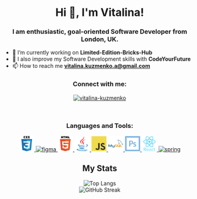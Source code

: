 <h1 align="center">Hi 👋, I'm Vitalina!</h1>
<h3 align="center">I am enthusiastic, goal-oriented Software Developer from London, UK.</h3>

- 🔭 I’m currently working on **Limited-Edition-Bricks-Hub**
- 👀 I also improve my Software Development skills with **CodeYourFuture**
- 📫 How to reach me **vitalina.kuzmenko.a@gmail.com**


<h3 align="center">Connect with me:</h3>
<p align="center">
<a href="https://linkedin.com/in/vitalina-kuzmenko" target="blank"><img align="center" src="https://raw.githubusercontent.com/rahuldkjain/github-profile-readme-generator/master/src/images/icons/Social/linked-in-alt.svg" alt="vitalina-kuzmenko" height="30" width="40" /></a>
</p>

<div id="header" align="center">
  <img src="https://komarev.com/ghpvc/?username=VitalinaKuzmenko&style=flat-square&color=green" alt=""/>
</div>

<h3 align="center">Languages and Tools:</h3>
<p align="center"> <a href="https://www.w3schools.com/css/" target="_blank" rel="noreferrer"> <img src="https://raw.githubusercontent.com/devicons/devicon/master/icons/css3/css3-original-wordmark.svg" alt="css3" width="40" height="40"/> </a> <a href="https://www.figma.com/" target="_blank" rel="noreferrer"> <img src="https://www.vectorlogo.zone/logos/figma/figma-icon.svg" alt="figma" width="40" height="40"/> </a> <a href="https://www.w3.org/html/" target="_blank" rel="noreferrer"> <img src="https://raw.githubusercontent.com/devicons/devicon/master/icons/html5/html5-original-wordmark.svg" alt="html5" width="40" height="40"/> </a> <a href="https://www.java.com" target="_blank" rel="noreferrer"> <img src="https://raw.githubusercontent.com/devicons/devicon/master/icons/java/java-original.svg" alt="java" width="40" height="40"/> </a> <a href="https://developer.mozilla.org/en-US/docs/Web/JavaScript" target="_blank" rel="noreferrer"> <img src="https://raw.githubusercontent.com/devicons/devicon/master/icons/javascript/javascript-original.svg" alt="javascript" width="40" height="40"/> </a> <a href="https://www.mysql.com/" target="_blank" rel="noreferrer"> <img src="https://raw.githubusercontent.com/devicons/devicon/master/icons/mysql/mysql-original-wordmark.svg" alt="mysql" width="40" height="40"/> </a> <a href="https://www.photoshop.com/en" target="_blank" rel="noreferrer"> <img src="https://raw.githubusercontent.com/devicons/devicon/master/icons/photoshop/photoshop-line.svg" alt="photoshop" width="40" height="40"/> </a> <a href="https://reactjs.org/" target="_blank" rel="noreferrer"> <img src="https://raw.githubusercontent.com/devicons/devicon/master/icons/react/react-original-wordmark.svg" alt="react" width="40" height="40"/> </a> <a href="https://spring.io/" target="_blank" rel="noreferrer"> <img src="https://www.vectorlogo.zone/logos/springio/springio-icon.svg" alt="spring" width="40" height="40"/> </a> </p>


<h2 align="center">My Stats</h2>
<div align="center" >
  
![Top Langs](https://github-readme-stats.vercel.app/api/top-langs/?username=VitalinaKuzmenko&langs_count=5&theme=react&layout=compact)
<br/>
![GitHub Streak](http://github-readme-streak-stats.herokuapp.com?user=VitalinaKuzmenko&theme=react&count_private=true)

  </div>
